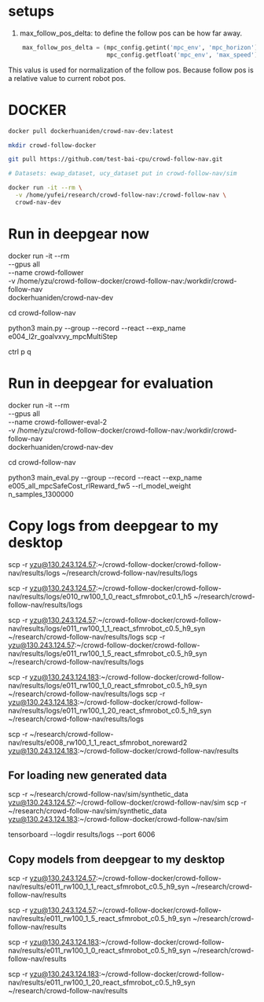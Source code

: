 # setups 


1. max_follow_pos_delta: to define the follow pos can be how far away.

```python
    max_follow_pos_delta = (mpc_config.getint('mpc_env', 'mpc_horizon') *
                            mpc_config.getfloat('mpc_env', 'max_speed'))
```
This valus is used for normalization of the follow pos. Because follow pos is a relative value to current robot pos.




# DOCKER

```bash
docker pull dockerhuaniden/crowd-nav-dev:latest

mkdir crowd-follow-docker

git pull https://github.com/test-bai-cpu/crowd-follow-nav.git

# Datasets: ewap_dataset, ucy_dataset put in crowd-follow-nav/sim

docker run -it --rm \
  -v /home/yufei/research/crowd-follow-nav:/crowd-follow-nav \
  crowd-nav-dev
```


# Run in deepgear now

docker run -it --rm \
  --gpus all \
  --name crowd-follower \
  -v /home/yzu/crowd-follow-docker/crowd-follow-nav:/workdir/crowd-follow-nav \
  dockerhuaniden/crowd-nav-dev


cd crowd-follow-nav

python3 main.py --group --record --react --exp_name e004_l2r_goalvxvy_mpcMultiStep

ctrl p q


# Run in deepgear for evaluation
docker run -it --rm \
  --gpus all \
  --name crowd-follower-eval-2 \
  -v /home/yzu/crowd-follow-docker/crowd-follow-nav:/workdir/crowd-follow-nav \
  dockerhuaniden/crowd-nav-dev

cd crowd-follow-nav

python3 main_eval.py --group --record --react --exp_name e005_all_mpcSafeCost_rlReward_fw5 --rl_model_weight n_samples_1300000

# Copy logs from deepgear to my desktop
scp -r yzu@130.243.124.57:~/crowd-follow-docker/crowd-follow-nav/results/logs ~/research/crowd-follow-nav/results/logs

scp -r yzu@130.243.124.57:~/crowd-follow-docker/crowd-follow-nav/results/logs/e010_rw100_1_0_react_sfmrobot_c0.1_h5 ~/research/crowd-follow-nav/results/logs


scp -r yzu@130.243.124.57:~/crowd-follow-docker/crowd-follow-nav/results/logs/e011_rw100_1_1_react_sfmrobot_c0.5_h9_syn ~/research/crowd-follow-nav/results/logs
scp -r yzu@130.243.124.57:~/crowd-follow-docker/crowd-follow-nav/results/logs/e011_rw100_1_5_react_sfmrobot_c0.5_h9_syn ~/research/crowd-follow-nav/results/logs

scp -r yzu@130.243.124.183:~/crowd-follow-docker/crowd-follow-nav/results/logs/e011_rw100_1_0_react_sfmrobot_c0.5_h9_syn ~/research/crowd-follow-nav/results/logs
scp -r yzu@130.243.124.183:~/crowd-follow-docker/crowd-follow-nav/results/logs/e011_rw100_1_20_react_sfmrobot_c0.5_h9_syn ~/research/crowd-follow-nav/results/logs


<!-- scp -r yzu@130.243.124.183:~/crowd-follow-docker/crowd-follow-nav/results/logs/e010_rw100_1_5_react_sfmrobot ~/research/crowd-follow-nav/results/logs -->


scp -r ~/research/crowd-follow-nav/results/e008_rw100_1_1_react_sfmrobot_noreward2 yzu@130.243.124.183:~/crowd-follow-docker/crowd-follow-nav/results

## For loading new generated data 
scp -r ~/research/crowd-follow-nav/sim/synthetic_data yzu@130.243.124.57:~/crowd-follow-docker/crowd-follow-nav/sim
scp -r ~/research/crowd-follow-nav/sim/synthetic_data yzu@130.243.124.183:~/crowd-follow-docker/crowd-follow-nav/sim

tensorboard --logdir results/logs --port 6006



## Copy models from deepgear to my desktop
scp -r yzu@130.243.124.57:~/crowd-follow-docker/crowd-follow-nav/results/e011_rw100_1_1_react_sfmrobot_c0.5_h9_syn ~/research/crowd-follow-nav/results

scp -r yzu@130.243.124.57:~/crowd-follow-docker/crowd-follow-nav/results/e011_rw100_1_5_react_sfmrobot_c0.5_h9_syn ~/research/crowd-follow-nav/results


scp -r yzu@130.243.124.183:~/crowd-follow-docker/crowd-follow-nav/results/e011_rw100_1_0_react_sfmrobot_c0.5_h9_syn ~/research/crowd-follow-nav/results

scp -r yzu@130.243.124.183:~/crowd-follow-docker/crowd-follow-nav/results/e011_rw100_1_20_react_sfmrobot_c0.5_h9_syn ~/research/crowd-follow-nav/results